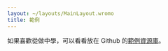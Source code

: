 ```yaml
---
layout: ~/layouts/MainLayout.wromo
title: 範例
---
```


如果喜歡從做中學，可以看看放在 Github 的[範例資源庫](https://github.com/Wromo/wromo/tree/main/examples)。

<!-- Once we merge wromo-docs back into the main repo, we can actually fetch the list of examples at build-time by scanning the examples/ directory! -->
